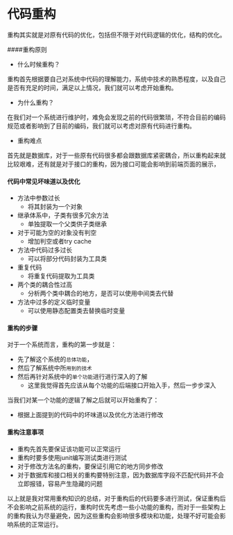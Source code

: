 # 代码重构

重构其实就是对原有代码的优化，包括但不限于对代码逻辑的优化，结构的优化。

####重构原则

- 什么时候重构？

 重构首先根据要自己对系统中代码的理解能力，系统中技术的熟悉程度，以及自己是否有充足的时间，满足以上情况，我们就可以考虑开始重构。

- 为什么重构？

在我们对一个系统进行维护时，难免会发现之前的代码很繁琐，不符合目前的编码规范或者影响到了目前的编码，我们就可以考虑对原有代码进行重构。

- 重构难点

首先就是数据库，对于一些原有代码很多都会跟数据库紧密耦合，所以重构起来就比较艰难，还有就是对于接口的重构，因为接口可能会影响到前端页面的展示，

#### 代码中常见坏味道以及优化

- 方法中参数过长
  - 将其封装为一个对象
- 继承体系中，子类有很多冗余方法
  - 单独提取一个父类供子类继承
- 对于可能为空的对象没有判空
  - 增加判空或者try cache
- 方法中代码过多过长
  - 可以将部分代码封装为工具类
- 重复代码
  - 将重复代码提取为工具类
- 两个类的耦合性过高
  - 分析两个类中耦合的地方，是否可以使用中间类去代替
- 方法中过多的定义临时变量
  - 可以使用静态配置类去替换临时变量

#### 重构的步骤

对于一个系统而言，重构的第一步就是：

- 先了解这个系统的`总体功能`，
- 然后了解系统中所`用到的技术`
- 然后再针对系统中的`单个功能`进行进行深入的了解
  - 这里我觉得首先应该从每个功能的后端接口开始入手，然后一步步深入

当我们对某一个功能的逻辑了解之后就可以开始重构了：

- 根据上面提到的代码中的坏味道以及优化方法进行修改

#### 重构注意事项

- 重构先首先要保证该功能可以正常运行
- 重构时要多使用junit编写测试类进行测试
- 对于修改方法名的重构，要保证引用它的地方同步修改
- 对于数据库和接口相关的重构要特别注意，因为数据库字段不匹配代码并不会立即报错，容易产生隐藏的问题

以上就是我对常用重构知识的总结，对于重构后的代码要多进行测试，保证重构后不会影响之前系统的运行，重构时优先考虑一些小功能的重构，而对于一些架构上的重构我认为尽量避免，因为这些重构会影响很多模块和功能，处理不好可能会影响系统的正常运行。
